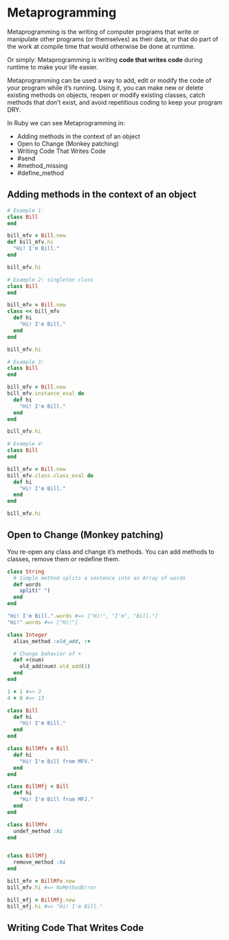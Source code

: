 # Metaprogramming
Metaprogramming is the writing of computer programs that write or manipulate other programs (or themselves) as their data, or that do part of the work at compile time that would otherwise be done at runtime.

Or simply: Metaprogramming is writing **code that writes code** during runtime to make your life easier.

Metaprogramming can be used a way to add, edit or modify the code of your program while it’s running. Using it, you can make new or delete existing methods on objects, reopen or modify existing classes, catch methods that don’t exist, and avoid repetitious coding to keep your program DRY.

In Ruby we can see Metaprogramming in:
- Adding methods in the context of an object
- Open to Change (Monkey patching)
- Writing Code That Writes Code
- #send
- #method_missing
- #define_method

## Adding methods in the context of an object
```ruby
# Example 1:
class Bill
end

bill_mfv = Bill.new
def bill_mfv.hi 
  "Hi! I'm Bill."
end

bill_mfv.hi
```

```ruby
# Example 2: singleton class
class Bill
end

bill_mfv = Bill.new
class << bill_mfv
  def hi 
    "Hi! I'm Bill."
  end
end

bill_mfv.hi
```

```ruby
# Example 3:
class Bill
end

bill_mfv = Bill.new
bill_mfv.instance_eval do
  def hi
    "Hi! I'm Bill."
  end
end

bill_mfv.hi
```

```ruby
# Example 4:
class Bill
end

bill_mfv = Bill.new
bill_mfv.class.class_eval do
  def hi
    "Hi! I'm Bill."
  end
end

bill_mfv.hi
```

## Open to Change (Monkey patching)
You re-open any class and change it’s methods. You can add methods to classes, remove them or redefine them.
```ruby
class String
  # Simple method splits a sentence into an Array of words
  def words
    split(" ")
  end
end

"Hi! I'm Bill.".words #=> ["Hi!", "I'm", "Bill."]
"Hi!".words #=> ["Hi!"]
```

```ruby
class Integer
  alias_method :old_add, :+

  # Change behavior of +
  def +(num)
    old_add(num).old_add(1)
  end
end

1 + 1 #=> 3
4 + 8 #=> 13
```

```ruby
class Bill
  def hi
    "Hi! I'm Bill."
  end
end

class BillMfv < Bill
  def hi
    "Hi! I'm Bill from MFV."
  end
end

class BillMfj < Bill
  def hi
    "Hi! I'm Bill from MFJ."
  end
end

class BillMfv
  undef_method :hi
end


class BillMfj
  remove_method :hi
end

bill_mfv = BillMfv.new
bill_mfv.hi #=> NoMethodError

bill_mfj = BillMfj.new
bill_mfj.hi #=> "Hi! I'm Bill."
```

## Writing Code That Writes Code
